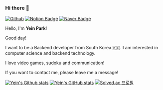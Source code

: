 ### Hi there 👋

[![Github](http://img.shields.io/badge/-Github-black?style=for-the-badge&logo=github&link=https://github.com/iasfk)](https://github.com/iasfk)
[![Notion Badge](https://img.shields.io/badge/Notion-blueviolet?style=for-the-badge&logo=Notion&logoColor=white&link=mailto:https://www.notion.so/jjongdev/Park-Jong-Chan-a123264f20964440b45c6d728a7de2a7)](https://www.notion.so/iasfk/26b102f031ee432680cddd21954ca550)
[![Naver Badge](https://img.shields.io/badge/Gmail-d14836?style=for-the-badge&logo=Gmail&logoColor=white&link=mailto:jjong.dev@gmail.com)](mailto:iasfk@naver.com)

<!--글자%20글자 여기서 %20이 띄어쓰기 -->
<!--
**iasfk** is a ✨ _special_ ✨ repository because its `README.md` (this file) appears on your GitHub profile.

Here are some ideas to get you started:!

- 🔭 I’m currently working on ...
- 🌱 I’m currently learning ...
- 👯 I’m looking to collaborate on ...
- 🤔 I’m looking for help with ...
- 💬 Ask me about ...
- 📫 How to reach me: ...
- 😄 Pronouns: ...
- ⚡ Fun fact: ...
-->
Hello, I'm **Yein Park**!


Good day!


I want to be a Backend developer from South Korea.🇰🇷. 
I am interested in computer science and backend technology. 

I love video games, sudoku and communication!


If you want to contact me, please leave me a message!



[![Yein's Github stats](https://github-readme-stats.vercel.app/api?username=iasfk&count_private=false&custom_title=YEIN's&bg_color=9BBEFF,A1E1FF&title_color=FFFFFF&text_color=FFFFFF)](https://github.com/anuraghazra/github-readme-stats)
[![Yein's GitHub stats](https://github-readme-stats.vercel.app/api?username=iasfk)](https://github.com/iasfk/github-readme-stats)
[![Solved.ac
프로필](http://mazassumnida.wtf/api/v2/generate_badge?boj=iasfk)](https://solved.ac/iasfk)
